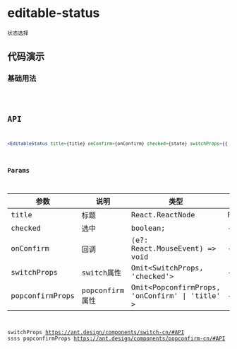 # editable-status

`状态选择`


## 代码演示

### 基础用法
<code src="./editable-status-use.tsx" />


## API

```jsx | pure
<EditableStatus title={title} onConfirm={onConfirm} checked={state} switchProps={{ ...checkedChildren, disabled }} popconfirmProps={{ disabled }} />
```


### Params
| 参数            | 说明           | 类型                                               | 默认值          |
| --------------- | -------------- | -------------------------------------------------- | --------------- |
| title           | 标题           | React.ReactNode                                    | RenderFunction; | -
| checked         | 选中           | boolean;                                           | -               |
| onConfirm       | 回调           | (e?: React.MouseEvent) => void                     | -               |
| switchProps     | switch属性     | Omit<SwitchProps, \'checked\'>                     | -               |
| popconfirmProps | popconfirm属性 | Omit<PopconfirmProps, \'onConfirm\' \| \'title\' > | -               |

switchProps     https://ant.design/components/switch-cn/#API
ssss
popconfirmProps https://ant.design/components/popconfirm-cn/#API
